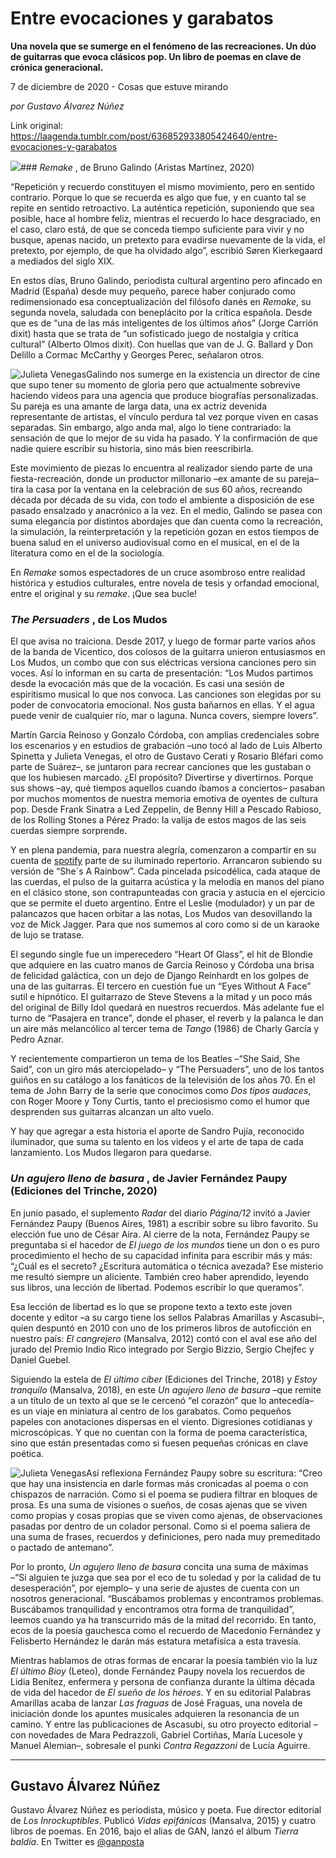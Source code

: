 # Entre evocaciones y garabatos

**Una novela que se sumerge en el fenómeno de las recreaciones. Un dúo de guitarras que evoca clásicos pop. Un libro de poemas en clave de crónica generacional.**

7 de diciembre de 2020 - Cosas que estuve mirando

_por Gustavo Álvarez Núñez_

Link original: https://laagenda.tumblr.com/post/636852933805424640/entre-evocaciones-y-garabatos

![](https://64.media.tumblr.com/cadadb17ecfcc6353b48a796cd95ac44/0da61ffebf883f2d-d1/s500x750/27069a2af4cc0954ba1b65adde0bf3f0b87800b4.png)### *Remake* , de Bruno Galindo (Aristas Martínez, 2020)

   


“Repetición y recuerdo constituyen el mismo movimiento, pero en sentido contrario. Porque lo que se recuerda es algo que fue, y en cuanto tal se repite en sentido retroactivo. La auténtica repetición, suponiendo que sea posible, hace al hombre feliz, mientras el recuerdo lo hace desgraciado, en el caso, claro está, de que se conceda tiempo suficiente para vivir y no busque, apenas nacido, un pretexto para evadirse nuevamente de la vida, el pretexto, por ejemplo, de que ha olvidado algo”, escribió Søren Kierkegaard a mediados del siglo XIX. 

En estos días, Bruno Galindo, periodista cultural argentino pero afincado en Madrid (España) desde muy pequeño, parece haber conjurado como redimensionado esa conceptualización del filósofo danés en *Remake*, su segunda novela, saludada con beneplácito por la crítica española. Desde que es de “una de las más inteligentes de los últimos años” (Jorge Carrión dixit) hasta que se trata de “un sofisticado juego de nostalgia y crítica cultural” (Alberto Olmos dixit). Con huellas que van de J. G. Ballard y Don Delillo a Cormac McCarthy y Georges Perec, señalaron otros.

![Julieta Venegas](https://64.media.tumblr.com/244ede0dc20222301a5e55bab3f19558/0da61ffebf883f2d-43/s250x400/22a88edcdbad84c64c0d474093bae038c55531de.jpg)Galindo nos sumerge en la existencia un director de cine que supo tener su momento de gloria pero que actualmente sobrevive haciendo videos para una agencia que produce biografías personalizadas. Su pareja es una amante de larga data, una ex actriz devenida representante de artistas, el vínculo perdura tal vez porque viven en casas separadas. Sin embargo, algo anda mal, algo lo tiene contrariado: la sensación de que lo mejor de su vida ha pasado. Y la confirmación de que nadie quiere escribir su historia, sino más bien reescribirla.

Este movimiento de piezas lo encuentra al realizador siendo parte de una fiesta-recreación, donde un productor millonario –ex amante de su pareja– tira la casa por la ventana en la celebración de sus 60 años, recreando década por década de su vida, con todo el ambiente a disposición de ese pasado ensalzado y anacrónico a la vez. En el medio, Galindo se pasea con suma elegancia por distintos abordajes que dan cuenta como la recreación, la simulación, la reinterpretación y la repetición gozan en estos tiempos de buena salud en el universo audiovisual como en el musical, en el de la literatura como en el de la sociología.

En *Remake* somos espectadores de un cruce asombroso entre realidad histórica y estudios culturales, entre novela de tesis y orfandad emocional, entre el original y su *remake*. ¡Que sea bucle!

  


### *The Persuaders* , de Los Mudos

El que avisa no traiciona. Desde 2017, y luego de formar parte varios años de la banda de Vicentico, dos colosos de la guitarra unieron entusiasmos en Los Mudos, un combo que con sus eléctricas versiona canciones pero sin voces. Así lo informan en su carta de presentación: “Los Mudos partimos desde la evocación más que de la vocación. Es casi una sesión de espiritismo musical lo que nos convoca. Las canciones son elegidas por su poder de convocatoria emocional. Nos gusta bañarnos en ellas. Y el agua puede venir de cualquier río, mar o laguna. Nunca covers, siempre lovers”.

Martín García Reinoso y Gonzalo Córdoba, con amplias credenciales sobre los escenarios y en estudios de grabación –uno tocó al lado de Luis Alberto Spinetta y Julieta Venegas, el otro de Gustavo Cerati y Rosario Bléfari como parte de Suárez–, se juntaron para recrear canciones que les gustaban o que los hubiesen marcado. ¿El propósito? Divertirse y divertirnos. Porque sus shows –ay, qué tiempos aquellos cuando íbamos a conciertos– pasaban por muchos momentos de nuestra memoria emotiva de oyentes de cultura pop. Desde Frank Sinatra a Led Zeppelin, de Benny Hill a Pescado Rabioso, de los Rolling Stones a Pérez Prado: la valija de estos magos de las seis cuerdas siempre sorprende. 

Y en plena pandemia, para nuestra alegría, comenzaron a compartir en su cuenta de [spotify](https://t.umblr.com/redirect?z=https%3A%2F%2Fopen.spotify.com%2Fartist%2F6Sr3jeuGqmNwXQ2zWZUHph%3Fsi%3D39MKXifnRZiabS3CnQW3OA&t=NGU3MDFjYTRlYzE2ODBjZmQ1MTU4YWZhY2ZlYzBiNzljMDJmZjk5MSx6ektieDN1OA%3D%3D&b=t%3AXDz46txpppLgDp7rJlWQpw&p=https%3A%2F%2Flaagenda.tumblr.com%2Fpost%2F636852933805424640%2Fentre-evocaciones-y-garabatos&m=1&ts=1705436641) parte de su iluminado repertorio. Arrancaron subiendo su versión de “She´s A Rainbow”. Cada pincelada psicodélica, cada ataque de las cuerdas, el pulso de la guitarra acústica y la melodía en manos del piano en el clásico stone, son contrapunteadas con gracia y astucia en el ejercicio que se permite el dueto argentino. Entre el Leslie (modulador) y un par de palancazos que hacen orbitar a las notas, Los Mudos van desovillando la voz de Mick Jagger. Para que nos sumemos al coro como si de un karaoke de lujo se tratase.

El segundo single fue un imperecedero “Heart Of Glass”, el hit de Blondie que adquiere en las cuatro manos de García Reinoso y Córdoba una brisa de felicidad galáctica, con un dejo de Django Reinhardt en los golpes de una de las guitarras. El tercero en cuestión fue un “Eyes Without A Face” sutil e hipnótico. El guitarrazo de Steve Stevens a la mitad y un poco más del original de Billy Idol quedará en nuestros recuerdos. Más adelante fue el turno de “Pasajera en trance”, donde el phaser, el reverb y la palanca le dan un aire más melancólico al tercer tema de *Tango* (1986) de Charly García y Pedro Aznar.

Y recientemente compartieron un tema de los Beatles –“She Said, She Said”, con un giro más aterciopelado– y “The Persuaders”, uno de los tantos guiños en su catálogo a los fanáticos de la televisión de los años 70. En el tema de John Barry de la serie que conocimos como *Dos tipos audaces*, con Roger Moore y Tony Curtis, tanto el preciosismo como el humor que desprenden sus guitarras alcanzan un alto vuelo. 

Y hay que agregar a esta historia el aporte de Sandro Pujía, reconocido iluminador, que suma su talento en los videos y el arte de tapa de cada lanzamiento. Los Mudos llegaron para quedarse.

### *Un agujero lleno de basura* , de Javier Fernández Paupy (Ediciones del Trinche, 2020)

En junio pasado, el suplemento *Radar* del diario *Página/12* invitó a Javier Fernández Paupy (Buenos Aires, 1981) a escribir sobre su libro favorito. Su elección fue uno de César Aira. Al cierre de la nota, Fernández Paupy se preguntaba si el hacedor de *El juego de los mundos* tiene un don o es puro procedimiento el hecho de su capacidad infinita para escribir más y más: “¿Cuál es el secreto? ¿Escritura automática o técnica avezada? Ese misterio me resultó siempre un aliciente. También creo haber aprendido, leyendo sus libros, una lección de libertad. Podemos escribir lo que queramos”.

Esa lección de libertad es lo que se propone texto a texto este joven docente y editor –a su cargo tiene los sellos Palabras Amarillas y Ascasubi–, quien despuntó en 2010 con uno de los primeros libros de autoficción en nuestro país: *El cangrejero* (Mansalva, 2012) contó con el aval ese año del jurado del Premio Indio Rico integrado por Sergio Bizzio, Sergio Chejfec y Daniel Guebel. 

Siguiendo la estela de *El último cíber* (Ediciones del Trinche, 2018) y *Estoy tranquilo* (Mansalva, 2018), en este *Un agujero lleno de basura* –que remite a un título de un texto al que se le cercenó “el corazón” que lo antecedía– es un viaje en miniatura al centro de los garabatos. Como pequeños papeles con anotaciones dispersas en el viento. Digresiones cotidianas y microscópicas. Y que no cuentan con la forma de poema característica, sino que están presentadas como si fuesen pequeñas crónicas en clave poética.

![Julieta Venegas](https://64.media.tumblr.com/6f7e056e6d8e3be8022915b8ebf0c9ce/0da61ffebf883f2d-d6/s250x400/69c2b64ebb34aabf1d3be1106926a7c7e2ac7f57.jpg)Así reflexiona Fernández Paupy sobre su escritura: “Creo que hay una insistencia en darle formas más cronicadas al poema o con chispazos de narración. Como si el poema se pudiera filtrar en bloques de prosa. Es una suma de visiones o sueños, de cosas ajenas que se viven como propias y cosas propias que se viven como ajenas, de observaciones pasadas por dentro de un colador personal. Como si el poema saliera de una suma de frases, recuerdos y definiciones, pero nada muy premeditado o pactado de antemano”.

Por lo pronto, *Un agujero lleno de basura* concita una suma de máximas –“Si alguien te juzga que sea por el eco de tu soledad y por la calidad de tu desesperación”, por ejemplo– y una serie de ajustes de cuenta con un nosotros generacional. “Buscábamos problemas y encontramos problemas. Buscábamos tranquilidad y encontramos otra forma de tranquilidad”, leemos cuando ya ha transcurrido más de la mitad del recorrido. En tanto, ecos de la poesía gauchesca como el recuerdo de Macedonio Fernández y Felisberto Hernández le darán más estatura metafísica a esta travesía.

Mientras hablamos de otras formas de encarar la poesía también vio la luz *El último Bioy* (Leteo), donde Fernández Paupy novela los recuerdos de Lidia Benítez, enfermera y persona de confianza durante la última década de vida del hacedor de *El sueño de los héroes*. Y en su editorial Palabras Amarillas acaba de lanzar *Las fraguas* de José Fraguas, una novela de iniciación donde los apuntes musicales adquieren la resonancia de un camino. Y entre las publicaciones de Ascasubi, su otro proyecto editorial –con novedades de Mara Pedrazzoli, Gabriel Cortiñas, María Lucesole y Manuel Alemian–, sobresale el punki *Contra Regazzoni* de Lucía Aguirre.



---

 Gustavo Álvarez Núñez
----------------------

 Gustavo Álvarez Núñez es periodista, músico y poeta. Fue director editorial de *Los Inrockuptibles*. Publicó *Vidas epifánicas* (Mansalva, 2015) y cuatro libros de poemas. En 2016, bajo el alias de GAN, lanzó el álbum *Tierra baldía*. En Twitter es [@ganposta](https://twitter.com/ganposta?lang=es) 

